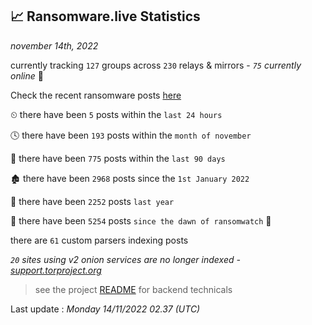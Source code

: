
## 📈 Ransomware.live Statistics
_november 14th, 2022_

currently tracking `127` groups across `230` relays & mirrors - _`75` currently online_ 📡

Check the recent ransomware posts [here](https://www.ransomware.live/#/recentposts)


⏲ there have been `5` posts within the `last 24 hours`

🕓 there have been `193` posts within the `month of november`

📅 there have been `775` posts within the `last 90 days`

🏚 there have been `2968` posts since the `1st January 2022`

🚀 there have been `2252` posts `last year`

🦕 there have been `5254` posts `since the dawn of ransomwatch` 🐣

there are `61` custom parsers indexing posts

_`20` sites using v2 onion services are no longer indexed - [support.torproject.org](https://support.torproject.org/onionservices/v2-deprecation/)_

> see the project [README](https://github.com/jmousqueton/ransomwatch#readme) for backend technicals



Last update : _Monday 14/11/2022 02.37 (UTC)_

